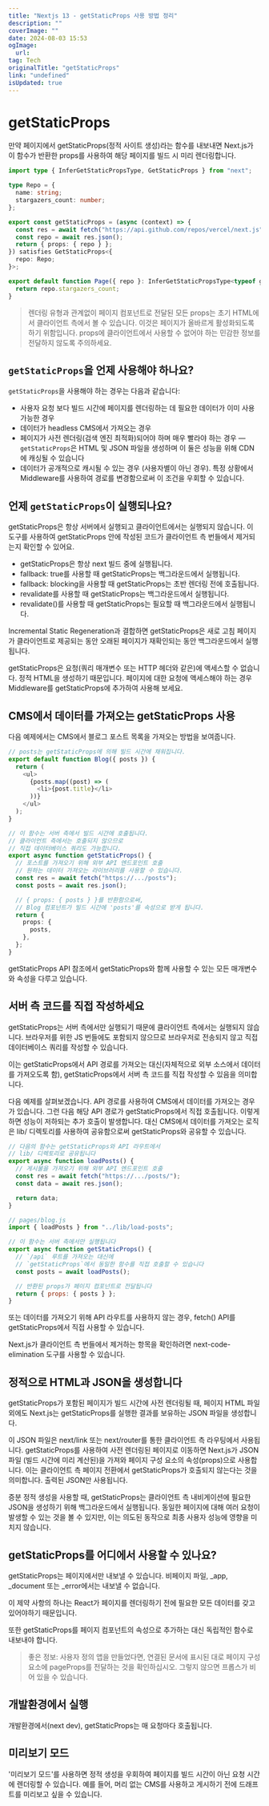 ```yaml
---
title: "Nextjs 13 - getStaticProps 사용 방법 정리"
description: ""
coverImage: ""
date: 2024-08-03 15:53
ogImage: 
  url: 
tag: Tech
originalTitle: "getStaticProps"
link: "undefined"
isUpdated: true
---
```






# getStaticProps

만약 페이지에서 getStaticProps(정적 사이트 생성)라는 함수를 내보내면 Next.js가 이 함수가 반환한 props를 사용하여 해당 페이지를 빌드 시 미리 렌더링합니다.

```typescript
import type { InferGetStaticPropsType, GetStaticProps } from "next";

type Repo = {
  name: string;
  stargazers_count: number;
};

export const getStaticProps = (async (context) => {
  const res = await fetch("https://api.github.com/repos/vercel/next.js");
  const repo = await res.json();
  return { props: { repo } };
}) satisfies GetStaticProps<{
  repo: Repo;
}>;

export default function Page({ repo }: InferGetStaticPropsType<typeof getStaticProps>) {
  return repo.stargazers_count;
}
```

> 렌더링 유형과 관계없이 페이지 컴포넌트로 전달된 모든 props는 초기 HTML에서 클라이언트 측에서 볼 수 있습니다. 이것은 페이지가 올바르게 활성화되도록 하기 위함입니다. props에 클라이언트에서 사용할 수 없어야 하는 민감한 정보를 전달하지 않도록 주의하세요.

<div class="content-ad"></div>

## `getStaticProps`을 언제 사용해야 하나요?

`getStaticProps`을 사용해야 하는 경우는 다음과 같습니다:

- 사용자 요청 보다 빌드 시간에 페이지를 렌더링하는 데 필요한 데이터가 이미 사용 가능한 경우
- 데이터가 headless CMS에서 가져오는 경우
- 페이지가 사전 렌더링(검색 엔진 최적화)되어야 하며 매우 빨라야 하는 경우 — `getStaticProps`은 HTML 및 JSON 파일을 생성하며 이 둘은 성능을 위해 CDN에 캐싱될 수 있습니다
- 데이터가 공개적으로 캐시될 수 있는 경우 (사용자별이 아닌 경우). 특정 상황에서 Middleware를 사용하여 경로를 변경함으로써 이 조건을 우회할 수 있습니다.

## 언제 `getStaticProps`이 실행되나요?

<div class="content-ad"></div>

getStaticProps은 항상 서버에서 실행되고 클라이언트에서는 실행되지 않습니다. 이 도구를 사용하여 getStaticProps 안에 작성된 코드가 클라이언트 측 번들에서 제거되는지 확인할 수 있어요.

- getStaticProps은 항상 next 빌드 중에 실행됩니다.
- fallback: true를 사용할 때 getStaticProps는 백그라운드에서 실행됩니다.
- fallback: blocking을 사용할 때 getStaticProps는 초반 렌더링 전에 호출됩니다.
- revalidate를 사용할 때 getStaticProps는 백그라운드에서 실행됩니다.
- revalidate()를 사용할 때 getStaticProps는 필요할 때 백그라운드에서 실행됩니다.

Incremental Static Regeneration과 결합하면 getStaticProps은 새로 고침 페이지가 클라이언트로 제공되는 동안 오래된 페이지가 재확인되는 동안 백그라운드에서 실행됩니다.

getStaticProps은 요청(쿼리 매개변수 또는 HTTP 헤더와 같은)에 액세스할 수 없습니다. 정적 HTML을 생성하기 때문입니다. 페이지에 대한 요청에 액세스해야 하는 경우 Middleware를 getStaticProps에 추가하여 사용해 보세요.

<div class="content-ad"></div>

## CMS에서 데이터를 가져오는 getStaticProps 사용

다음 예제에서는 CMS에서 블로그 포스트 목록을 가져오는 방법을 보여줍니다.

```typescript
// posts는 getStaticProps에 의해 빌드 시간에 채워집니다.
export default function Blog({ posts }) {
  return (
    <ul>
      {posts.map((post) => (
        <li>{post.title}</li>
      ))}
    </ul>
  );
}

// 이 함수는 서버 측에서 빌드 시간에 호출됩니다.
// 클라이언트 측에서는 호출되지 않으므로
// 직접 데이터베이스 쿼리도 가능합니다.
export async function getStaticProps() {
  // 포스트를 가져오기 위해 외부 API 엔드포인트 호출
  // 원하는 데이터 가져오는 라이브러리를 사용할 수 있습니다.
  const res = await fetch("https://.../posts");
  const posts = await res.json();

  // { props: { posts } }를 반환함으로써,
  // Blog 컴포넌트가 빌드 시간에 'posts'를 속성으로 받게 됩니다.
  return {
    props: {
      posts,
    },
  };
}
```

getStaticProps API 참조에서 getStaticProps와 함께 사용할 수 있는 모든 매개변수와 속성을 다루고 있습니다.

<div class="content-ad"></div>

## 서버 측 코드를 직접 작성하세요

getStaticProps는 서버 측에서만 실행되기 때문에 클라이언트 측에서는 실행되지 않습니다. 브라우저를 위한 JS 번들에도 포함되지 않으므로 브라우저로 전송되지 않고 직접 데이터베이스 쿼리를 작성할 수 있습니다.

이는 getStaticProps에서 API 경로를 가져오는 대신(자체적으로 외부 소스에서 데이터를 가져오도록 함), getStaticProps에서 서버 측 코드를 직접 작성할 수 있음을 의미합니다.

다음 예제를 살펴보겠습니다. API 경로를 사용하여 CMS에서 데이터를 가져오는 경우가 있습니다. 그런 다음 해당 API 경로가 getStaticProps에서 직접 호출됩니다. 이렇게 하면 성능이 저하되는 추가 호출이 발생합니다. 대신 CMS에서 데이터를 가져오는 로직은 lib/ 디렉토리를 사용하여 공유함으로써 getStaticProps와 공유할 수 있습니다.

<div class="content-ad"></div>

```js
// 다음의 함수는 getStaticProps와 API 라우트에서
// lib/ 디렉토리로 공유됩니다
export async function loadPosts() {
  // 게시물을 가져오기 위해 외부 API 엔드포인트 호출
  const res = await fetch("https://.../posts/");
  const data = await res.json();

  return data;
}
```

```js
// pages/blog.js
import { loadPosts } from "../lib/load-posts";

// 이 함수는 서버 측에서만 실행됩니다
export async function getStaticProps() {
  // `/api` 루트를 가져오는 대신에
  // `getStaticProps`에서 동일한 함수를 직접 호출할 수 있습니다
  const posts = await loadPosts();

  // 반환된 props가 페이지 컴포넌트로 전달됩니다
  return { props: { posts } };
}
```

또는 데이터를 가져오기 위해 API 라우트를 사용하지 않는 경우, fetch() API를
getStaticProps에서 직접 사용할 수 있습니다.

Next.js가 클라이언트 측 번들에서 제거하는 항목을 확인하려면 next-code-elimination 도구를 사용할 수 있습니다.

<div class="content-ad"></div>

## 정적으로 HTML과 JSON을 생성합니다

getStaticProps가 포함된 페이지가 빌드 시간에 사전 렌더링될 때, 페이지 HTML 파일 외에도 Next.js는 getStaticProps를 실행한 결과를 보유하는 JSON 파일을 생성합니다.

이 JSON 파일은 next/link 또는 next/router를 통한 클라이언트 측 라우팅에서 사용됩니다. getStaticProps를 사용하여 사전 렌더링된 페이지로 이동하면 Next.js가 JSON 파일 (빌드 시간에 미리 계산된)을 가져와 페이지 구성 요소의 속성(props)으로 사용합니다. 이는 클라이언트 측 페이지 전환에서 getStaticProps가 호출되지 않는다는 것을 의미합니다. 출력된 JSON만 사용됩니다.

증분 정적 생성을 사용할 때, getStaticProps는 클라이언트 측 내비게이션에 필요한 JSON을 생성하기 위해 백그라운드에서 실행됩니다. 동일한 페이지에 대해 여러 요청이 발생할 수 있는 것을 볼 수 있지만, 이는 의도된 동작으로 최종 사용자 성능에 영향을 미치지 않습니다.

<div class="content-ad"></div>

## getStaticProps를 어디에서 사용할 수 있나요?

getStaticProps는 페이지에서만 내보낼 수 있습니다. 비페이지 파일, \_app, \_document 또는 \_error에서는 내보낼 수 없습니다.

이 제약 사항의 하나는 React가 페이지를 렌더링하기 전에 필요한 모든 데이터를 갖고 있어야하기 때문입니다.

또한 getStaticProps를 페이지 컴포넌트의 속성으로 추가하는 대신 독립적인 함수로 내보내야 합니다.

<div class="content-ad"></div>

> 좋은 정보: 사용자 정의 앱을 만들었다면, 연결된 문서에 표시된 대로 페이지 구성 요소에 pageProps를 전달하는 것을 확인하십시오. 그렇지 않으면 프롭스가 비어 있을 수 있습니다.

## 개발환경에서 실행

개발환경에서(next dev), getStaticProps는 매 요청마다 호출됩니다.

## 미리보기 모드

<div class="content-ad"></div>

'미리보기 모드'를 사용하면 정적 생성을 우회하여 페이지를 빌드 시간이 아닌 요청 시간에 렌더링할 수 있습니다. 예를 들어, 머리 없는 CMS를 사용하고 게시하기 전에 드래프트를 미리보고 싶을 수 있습니다.

<div class="content-ad"></div>
